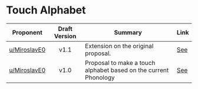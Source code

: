 # Touch Alphabet

| Proponent                                               | Draft Version | Summary                                                             | Link                                                                                                               |
| ------------------------------------------------------- | :-----------: | ------------------------------------------------------------------- | ------------------------------------------------------------------------------------------------------------------ |
| [u/MiroslavE0](https://www.reddit.com/u/MiroslavE0)       |     v1.1      | Extension on the original proposal.           | [See](https://www.reddit.com/r/EncapsulatedLanguage/comments/i0kaif/small_update_of_touch_alphabet_for_uflamerate1/) |
| [u/MiroslavE0](https://www.reddit.com/u/MiroslavE0)       |     v1.0      | Proposal to make a touch alphabet based on the current Phonology           | [See](https://www.reddit.com/r/EncapsulatedLanguage/comments/i00oph/touch_alphabet_proposal/) |


